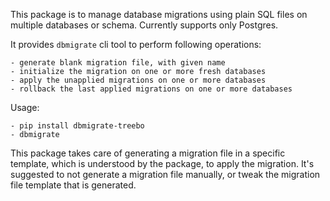 This package is to manage database migrations using plain SQL files on multiple databases or schema. Currently supports only Postgres.

It provides `dbmigrate` cli tool to perform following operations:

    - generate blank migration file, with given name
    - initialize the migration on one or more fresh databases
    - apply the unapplied migrations on one or more databases
    - rollback the last applied migrations on one or more databases

Usage:

    - pip install dbmigrate-treebo
    - dbmigrate

This package takes care of generating a migration file in a specific template, which is understood by the package,
to apply the migration. It's suggested to not generate a migration file manually, or tweak the migration file
template that is generated.